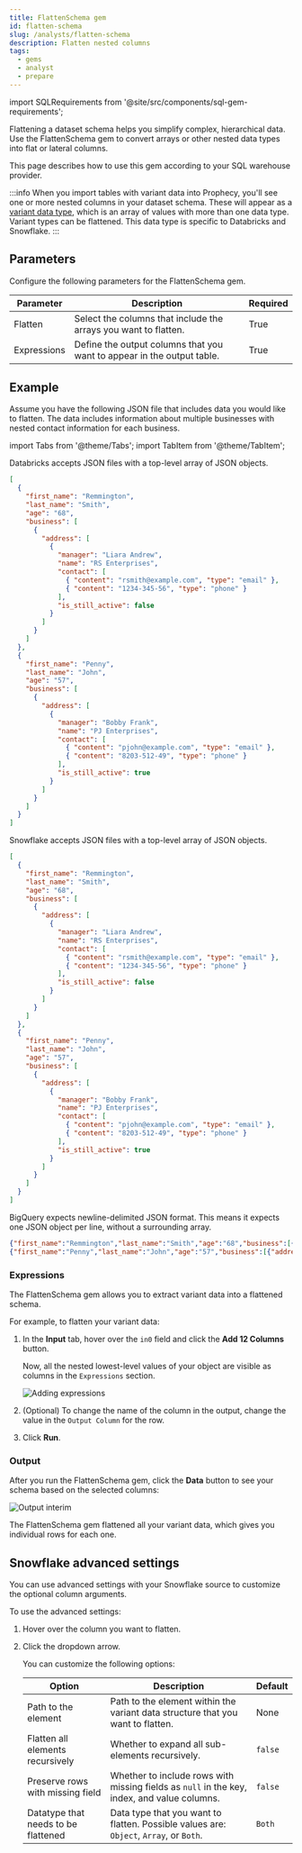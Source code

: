 ```yaml
---
title: FlattenSchema gem
id: flatten-schema
slug: /analysts/flatten-schema
description: Flatten nested columns
tags:
  - gems
  - analyst
  - prepare
---
```


import SQLRequirements from '@site/src/components/sql-gem-requirements';

<SQLRequirements
  execution_engine="SQL Warehouse"
  sql_package_name=""
  sql_package_version=""
/>

Flattening a dataset schema helps you simplify complex, hierarchical data. Use the FlattenSchema gem to convert arrays or other nested data types into flat or lateral columns.

This page describes how to use this gem according to your SQL warehouse provider.

:::info
When you import tables with variant data into Prophecy, you'll see one or more nested columns in your dataset schema. These will appear as a [variant data type](/analysts/variant-schema), which is an array of values with more than one data type. Variant types can be flattened. This data type is specific to Databricks and Snowflake.
:::

## Parameters

Configure the following parameters for the FlattenSchema gem.

| Parameter   | Description                                                            | Required |
| ----------- | ---------------------------------------------------------------------- | -------- |
| Flatten     | Select the columns that include the arrays you want to flatten.        | True     |
| Expressions | Define the output columns that you want to appear in the output table. | True     |

## Example

Assume you have the following JSON file that includes data you would like to flatten. The data includes information about multiple businesses with nested contact information for each business.

import Tabs from '@theme/Tabs';
import TabItem from '@theme/TabItem';

<Tabs>

<TabItem value="Databricks" label="Databricks">

Databricks accepts JSON files with a top-level array of JSON objects.

```json
[
  {
    "first_name": "Remmington",
    "last_name": "Smith",
    "age": "68",
    "business": [
      {
        "address": [
          {
            "manager": "Liara Andrew",
            "name": "RS Enterprises",
            "contact": [
              { "content": "rsmith@example.com", "type": "email" },
              { "content": "1234-345-56", "type": "phone" }
            ],
            "is_still_active": false
          }
        ]
      }
    ]
  },
  {
    "first_name": "Penny",
    "last_name": "John",
    "age": "57",
    "business": [
      {
        "address": [
          {
            "manager": "Bobby Frank",
            "name": "PJ Enterprises",
            "contact": [
              { "content": "pjohn@example.com", "type": "email" },
              { "content": "8203-512-49", "type": "phone" }
            ],
            "is_still_active": true
          }
        ]
      }
    ]
  }
]
```

</TabItem>

<TabItem value="Snowflake" label="Snowflake">

Snowflake accepts JSON files with a top-level array of JSON objects.

```json
[
  {
    "first_name": "Remmington",
    "last_name": "Smith",
    "age": "68",
    "business": [
      {
        "address": [
          {
            "manager": "Liara Andrew",
            "name": "RS Enterprises",
            "contact": [
              { "content": "rsmith@example.com", "type": "email" },
              { "content": "1234-345-56", "type": "phone" }
            ],
            "is_still_active": false
          }
        ]
      }
    ]
  },
  {
    "first_name": "Penny",
    "last_name": "John",
    "age": "57",
    "business": [
      {
        "address": [
          {
            "manager": "Bobby Frank",
            "name": "PJ Enterprises",
            "contact": [
              { "content": "pjohn@example.com", "type": "email" },
              { "content": "8203-512-49", "type": "phone" }
            ],
            "is_still_active": true
          }
        ]
      }
    ]
  }
]
```

</TabItem>

<TabItem value="bigquery" label="BigQuery">

BigQuery expects newline-delimited JSON format. This means it expects one JSON object per line, without a surrounding array.

```json
{"first_name":"Remmington","last_name":"Smith","age":"68","business":[{"address":[{"manager":"Liara Andrew","name":"RS Enterprises","contact":[{"content":"rsmith@example.com","type":"email"},{"content":"1234-345-56","type":"phone"}],"is_still_active":false}]}]}
{"first_name":"Penny","last_name":"John","age":"57","business":[{"address":[{"manager":"Bobby Frank","name":"PJ Enterprises","contact":[{"content":"pjohn@example.com","type":"email"},{"content":"8203-512-49","type":"phone"}],"is_still_active":true}]}]}
```

</TabItem>

</Tabs>

### Expressions

The FlattenSchema gem allows you to extract variant data into a flattened schema.

For example, to flatten your variant data:

1. In the **Input** tab, hover over the `in0` field and click the **Add 12 Columns** button.

   Now, all the nested lowest-level values of your object are visible as columns in the `Expressions` section.

   ![Adding expressions](./img/flatten_add_exp.png)

1. (Optional) To change the name of the column in the output, change the value in the `Output Column` for the row.

1. Click **Run**.

### Output

After you run the FlattenSchema gem, click the **Data** button to see your schema based on the selected columns:

![Output interim](./img/flatten_output_interim.png)

The FlattenSchema gem flattened all your variant data, which gives you individual rows for each one.

## Snowflake advanced settings

You can use advanced settings with your Snowflake source to customize the optional column arguments.

To use the advanced settings:

1. Hover over the column you want to flatten.
1. Click the dropdown arrow.

   You can customize the following options:

   | Option                              | Description                                                                                 | Default |
   | ----------------------------------- | ------------------------------------------------------------------------------------------- | ------- |
   | Path to the element                 | Path to the element within the variant data structure that you want to flatten.             | None    |
   | Flatten all elements recursively    | Whether to expand all sub-elements recursively.                                             | `false` |
   | Preserve rows with missing field    | Whether to include rows with missing fields as `null` in the key, index, and value columns. | `false` |
   | Datatype that needs to be flattened | Data type that you want to flatten. Possible values are: `Object`, `Array`, or `Both`.      | `Both`  |
